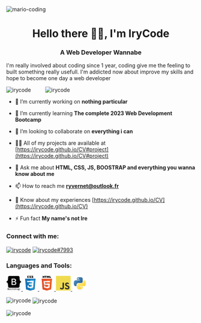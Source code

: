 ![mario-coding](https://user-images.githubusercontent.com/86270481/214122618-1bf43327-cdef-456e-81fe-fc71a9070c07.gif)
<h1 align="center">Hello there 👋🏿, I'm IryCode</h1>
<h3 align="center">A Web Developer Wannabe</h3>

<p>I'm really involved about coding since 1 year, coding give me the feeling to built something really usefull.
I'm addicted now about improve my skills and hope to become one day a web developer</p>

<p><img align="right" width=400
        src="https://www.gifcen.com/wp-content/uploads/2022/08/mario-gif-4.gif"
        alt="irycode" /></p>

<p align="left"> <img src="https://komarev.com/ghpvc/?username=irycode&label=Profile%20views&color=0e75b6&style=flat" alt="irycode" /> </p>

- 🔭 I’m currently working on **nothing particular**

- 🌱 I’m currently learning **The complete 2023 Web Development Bootcamp**

- 👯 I’m looking to collaborate on **everything i can**

- 👨‍💻 All of my projects are available at [https://irycode.github.io/CV#project](https://irycode.github.io/CV#project)

- 💬 Ask me about **HTML, CSS, JS, BOOSTRAP and everything you wanna know about me**

- 📫 How to reach me **ryvernet@outlook.fr**

- 📄 Know about my experiences [https://irycode.github.io/CV](https://irycode.github.io/CV)

- ⚡ Fun fact **My name's not Ire**

<h3 align="left">Connect with me:</h3>
<p align="left">
<a href="https://instagram.com/irycode" target="blank"><img align="center" src="https://raw.githubusercontent.com/rahuldkjain/github-profile-readme-generator/master/src/images/icons/Social/instagram.svg" alt="irycode" height="30" width="40" /></a>
        <a href="https://discord.gg/irycode#7993" target="blank"><img align="center" src="https://raw.githubusercontent.com/rahuldkjain/github-profile-readme-generator/master/src/images/icons/Social/discord.svg" alt="irycode#7993" height="30" width="40" /></a>
</p>

<h3 align="left">Languages and Tools:</h3>
<p align="left"> <a href="https://getbootstrap.com" target="_blank" rel="noreferrer"> <img src="https://raw.githubusercontent.com/devicons/devicon/master/icons/bootstrap/bootstrap-plain-wordmark.svg" alt="bootstrap" width="40" height="40"/> </a> <a href="https://www.w3schools.com/css/" target="_blank" rel="noreferrer"> <img src="https://raw.githubusercontent.com/devicons/devicon/master/icons/css3/css3-original-wordmark.svg" alt="css3" width="40" height="40"/> </a> <a href="https://www.w3.org/html/" target="_blank" rel="noreferrer"> <img src="https://raw.githubusercontent.com/devicons/devicon/master/icons/html5/html5-original-wordmark.svg" alt="html5" width="40" height="40"/> </a> <a href="https://developer.mozilla.org/en-US/docs/Web/JavaScript" target="_blank" rel="noreferrer"> <img src="https://raw.githubusercontent.com/devicons/devicon/master/icons/javascript/javascript-original.svg" alt="javascript" width="40" height="40"/> </a> <a href="https://www.python.org" target="_blank" rel="noreferrer"> <img src="https://raw.githubusercontent.com/devicons/devicon/master/icons/python/python-original.svg" alt="python" width="40" height="40"/> </a> </p>

<p><img align="left" src="https://github-readme-stats.vercel.app/api/top-langs?username=irycode&show_icons=true&theme=tokyonight&locale=en&layout=compact" alt="irycode" /></p>

<p>&nbsp;<img align="center" src="https://github-readme-stats.vercel.app/api?username=irycode&show_icons=true&theme=tokyonight&locale=en" alt="irycode" /></p>

<p><img align="center" src="https://github-readme-streak-stats.herokuapp.com/?user=irycode&theme=tokyonight" alt="irycode" /></p>

